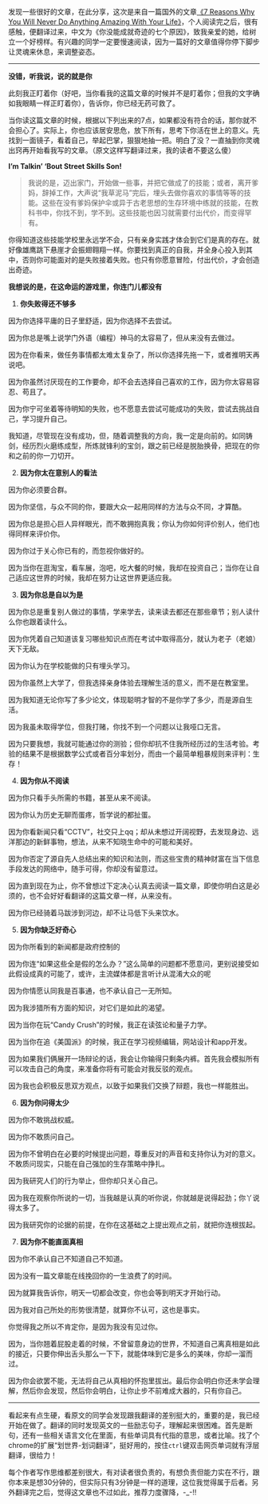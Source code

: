 <!---title:你没能成就奇迹的七个原因-->
<!---keywords:那些让你此生难成大器的致命伤-->


发现一些很好的文章，在此分享，这次是来自一篇国外的文章[《7 Reasons Why You Will Never Do Anything Amazing With Your Life》](https://medium.com/life-learning/2a1841f1335d)，个人阅读完之后，很有感触，便翻译过来，中文为《你没能成就奇迹的七个原因》，致我亲爱的她，给树立一个好榜样。有兴趣的同学一定要慢速阅读，因为一篇好的文章值得你停下脚步让灵魂来休息，来调整姿态。

---------------------------------------------

**没错，听我说，说的就是你**

此刻我正盯着你（好吧，当你看我的这篇文章的时候并不是盯着你；但我的文字确如我眼睛一样正盯着你），告诉你，你已经无药可救了。

当你读这篇文章的时候，根据以下列出来的7点，如果都没有符合的话，那你就不会担心了。实际上，你也应该居安思危，放下所有，思考下你活在世上的意义。先找到一面镜子，看着自己，举起巴掌，狠狠地抽一把。明白了没？一直抽到你灵魂出窍再开始看我写的文章。（原文这样写翻译过来，我的读者不要这么傻）

**I’m Talkin’ ‘Bout Street Skills Son!**

>我说的是，迈出家门，开始做一些事，并把它做成了的技能；或者，离开爹妈，辞掉工作，大声说“我草泥马”完后，埋头去做你喜欢的事情等等的技能。这些在没有爹妈保护伞或异于古老思想的生存环境中练就的技能，在教科书中，你找不到，学不到。这些技能也因习就需要付出代价，而变得罕有。

你得知道这些技能学校里永远学不会，只有亲身实践才体会到它们是真的存在。就好像雄鹰跳下悬崖才会振翅翱翔一样。你要找到真正的自我，并全身心投入到其中，否则你可能面对的是失败接着失败。也只有你愿意冒险，付出代价，才会创造出奇迹。

**我想说的是，在这命运的游戏里，你连门儿都没有**

1. **你失败得还不够多**

因为你选择平庸的日子里舒适，因为你选择不去尝试。

因为你总是嘴上说学门外语（编程）神马的太容易了，但从来没有去做过。

因为在你看来，做任务事情都太难太复杂了，所以你选择先拖一下，或者推明天再说吧。

因为你虽然讨厌现在的工作要命，却不会去选择自己喜欢的工作，因为你太容易容忍、苟且了。

因为你宁可坐着等待明知的失败，也不愿意去尝试可能成功的失败，尝试去挑战自己，学习提升自己。

我知道，尽管现在没有成功，但，随着调整我的方向，我一定是向前的。如同铸剑，经历烈火磨练成型，所炼就锋利的宝剑，跟之前已经是脱胎换骨，把现在的你和之前的你一刀切开。

2. **因为你太在意别人的看法**

因为你必须要合群。

因为你坚信，与众不同的你，要跟大众一起用同样的方法与众不同，才算酷。

因为你总是担心巨人异样眼光，而不敢拥抱真我；你认为你如何评价别人，他们也得同样来评价你。

因为你过于关心你已有的，而忽视你做好的。

因为当你在逛淘宝，看车展，泡吧，吃大餐的时候，我却在投资自己；当你在让自己适应这世界的时候，我却在努力让这世界更适应我。

3. **因为你总是自以为是**

因为你总是重复别人做过的事情，学来学去，读来读去都还在那些章节；别人读什么你也跟着读什么。

因为你凭着自己知道该复习哪些知识点而在考试中取得高分，就认为老子（老娘）天下无敌。

因为你认为在学校能做的只有埋头学习。

因为你虽然上大学了，但我选择亲身体验去理解生活的意义，而不是在教室里。

因为我知道无论你写了多少论文，体现聪明才智的不是你学了多少，而是源自生活。

因为我虽未取得学位，但我打赌，你找不到一个问题以让我哑口无言。

因为只要我想，我就可能通过你的测验；但你却抗不住我所经历过的生活考验。考验的结果不是根据数学公式或者百分率划分，而由一个最简单粗暴规则来评判：生存！

4. **因为你从不阅读**

因为你只看手头所需的书籍，甚至从来不阅读。

因为你认为历史无聊而蛋疼，哲学说的都扯蛋。

因为你看新闻只看“CCTV”，社交只上qq；却从未想过开阔视野，去发现身边、远洋那边的新鲜事物，想法，从来不知晓生命中的可能和美好。

因为你否定了源自先人总结出来的知识和法则，而这些宝贵的精神财富在当下信息手段发达的网络中，随手可得，你却没有留意过。

因为直到现在为止，你不曾想过下定决心认真去阅读一篇文章，即使你明白这是必须的，也不会好好看翻译的这篇文章一样，从来没有。

因为你已经骑着马跋涉到河边，却不让马低下头来饮水。

5. **因为你缺乏好奇心**

因为你所看到的新闻都是政府控制的

因为你连“如果这些全是假的怎么办？”这么简单的问题都不愿意问，更别说接受如此假设成真的可能了，或许，主流媒体都是言听计从混淆大众的呢

因为你情愿认同我是百事通，也不承认自己一无所知。

因为我涉猎所有方面的知识，对它们是如此的渴望。

因为当你在玩“Candy Crush”的时候，我正在读弦论和量子力学。

因为当你在追《美国派》的时候，我正在学习视频编辑，网站设计和app开发。

因为如果我们俩展开一场辩论的话，我会让你输得只剩条内裤。首先我会模拟所有可以攻击自己的角度，来准备你将有可能会对我反驳的观点。

因为我也会积极反思双方观点，以致于如果我们交换了辩题，我也一样能胜出。

6. **因为你问得太少**

因为你不敢挑战权威。

因为你不敢质问自己。

因为你不曾明白在必要的时候提出问题，尊重反对的声音和支持你认为对的意义。不敢质问现实，只能在自己强加的生存策略中挣扎。

因为我研究人们的行为举止，但你却只关心自己。

因为我在观察你所说的一切，当我越是认真的听你说，你就越是说得起劲；你丫说得太多了。
  
因为我研究你的论据的前提，在你在这基础之上提出观点之前，就把你连根拔起。

7. **因为你不能直面真相**

因为你不承认自己不知道自己不知道。

因为没有一篇文章能在线挽回你的一生浪费了的时间。

因为就算我告诉你，明天一切都会改变，你也会等到明天才开始行动。

因为我对自己所处的形势很清楚，就算你不认可，这也是事实。

你觉得我之所以不肯定你，是因为我没有见过你。

因为，当你翘着屁股走着的时候，不曾留意身边的世界，不知道自己离真相是如此的接近，只要你伸出舌头那么一下下，就能体味到它是多么的美味，你却一溜而过。

因为你会欲罢不能，无法将自己从真相的怀抱里拔出。最后你会明白你还未学会理解，然后你会发现，然后你会明白，让你止步不前难成大器的，只有你自己。

---------------------------------------

看起来有点生硬，看原文的同学会发现跟我翻译的差别挺大的，重要的是，我已经开始在做了。翻译的同时发现英文的一些励志句子，理解起来很困难。首先是断句，还有一些相关语言文化在里面，有些单词具有代指的意思，或者比喻。找了个chrome的扩展“划世界-划词翻译”，挺好用的，按住`ctrl`键双击网页单词就有浮层翻译，很给力！

每个作者写作思维都差别很大，有对读者很负责的，有想负责但能力实在不行，跟你本来是想30分钟的，但实际只有3分钟是一样的道理，这位我觉得属于后者。另外翻译完之后，觉得这文章也不过如此，推荐力度骤降，-_-!!